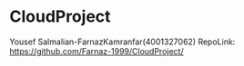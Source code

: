 # CloudProject

Yousef Salmalian-FarnazKamranfar(4001327062)
RepoLink: https://github.com/Farnaz-1999/CloudProject/
